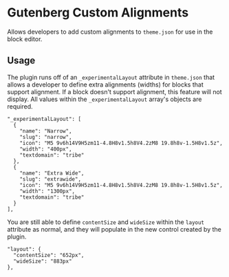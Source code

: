 # Gutenberg Custom Alignments

Allows developers to add custom alignments to `theme.json` for use in the block editor. 

## Usage

The plugin runs off of an `_experimentalLayout` attribute in `theme.json` that allows a developer to define extra alignments (widths) for blocks that support alignment. If a block doesn't support alignment, this feature will not display. All values within the `_experimentalLayout` array's objects are required.

```
"_experimentalLayout": [
  {
    "name": "Narrow",
    "slug": "narrow",
    "icon": "M5 9v6h14V9H5zm11-4.8H8v1.5h8V4.2zM8 19.8h8v-1.5H8v1.5z",
    "width": "400px",
    "textdomain": "tribe"
  },
  {
    "name": "Extra Wide",
    "slug": "extrawide",
    "icon": "M5 9v6h14V9H5zm11-4.8H8v1.5h8V4.2zM8 19.8h8v-1.5H8v1.5z",
    "width": "1300px",
    "textdomain": "tribe"
  }
],
```

You are still able to define `contentSize` and `wideSize` within the `layout` attribute as normal, and they will populate in the new control created by the plugin.

```
"layout": {
  "contentSize": "652px",
  "wideSize": "883px"
},
```
